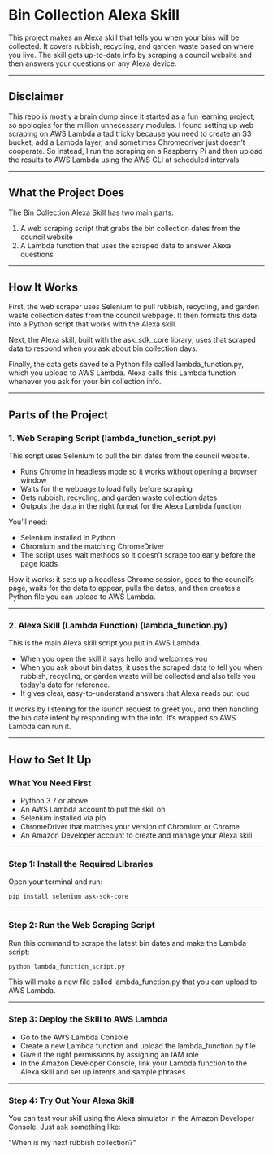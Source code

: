 # Bin Collection Alexa Skill

This project makes an Alexa skill that tells you when your bins will be collected. It covers rubbish, recycling, and garden waste based on where you live. The skill gets up-to-date info by scraping a council website and then answers your questions on any Alexa device.

---

## Disclaimer

This repo is mostly a brain dump since it started as a fun learning project, so apologies for the million unnecessary modules. I found setting up web scraping on AWS Lambda a tad tricky because you need to create an S3 bucket, add a Lambda layer, and sometimes Chromedriver just doesn’t cooperate. So instead, I run the scraping on a Raspberry Pi and then upload the results to AWS Lambda using the AWS CLI at scheduled intervals.

---

## What the Project Does

The Bin Collection Alexa Skill has two main parts:

1. A web scraping script that grabs the bin collection dates from the council website
2. A Lambda function that uses the scraped data to answer Alexa questions

---

## How It Works

First, the web scraper uses Selenium to pull rubbish, recycling, and garden waste collection dates from the council webpage. It then formats this data into a Python script that works with the Alexa skill.

Next, the Alexa skill, built with the ask\_sdk\_core library, uses that scraped data to respond when you ask about bin collection days.

Finally, the data gets saved to a Python file called lambda\_function.py, which you upload to AWS Lambda. Alexa calls this Lambda function whenever you ask for your bin collection info.

---

## Parts of the Project

### 1. Web Scraping Script (lambda\_function\_script.py)

This script uses Selenium to pull the bin dates from the council website.

* Runs Chrome in headless mode so it works without opening a browser window
* Waits for the webpage to load fully before scraping
* Gets rubbish, recycling, and garden waste collection dates
* Outputs the data in the right format for the Alexa Lambda function

You’ll need:

* Selenium installed in Python
* Chromium and the matching ChromeDriver
* The script uses wait methods so it doesn’t scrape too early before the page loads

How it works: it sets up a headless Chrome session, goes to the council’s page, waits for the data to appear, pulls the dates, and then creates a Python file you can upload to AWS Lambda.

---

### 2. Alexa Skill (Lambda Function) (lambda\_function.py)

This is the main Alexa skill script you put in AWS Lambda.

* When you open the skill it says hello and welcomes you
* When you ask about bin dates, it uses the scraped data to tell you when rubbish, recycling, or garden waste will be collected and also tells you today's date for reference.
* It gives clear, easy-to-understand answers that Alexa reads out loud

It works by listening for the launch request to greet you, and then handling the bin date intent by responding with the info. It’s wrapped so AWS Lambda can run it.

---

## How to Set It Up

### What You Need First

* Python 3.7 or above
* An AWS Lambda account to put the skill on
* Selenium installed via pip
* ChromeDriver that matches your version of Chromium or Chrome
* An Amazon Developer account to create and manage your Alexa skill

---

### Step 1: Install the Required Libraries

Open your terminal and run:

```bash
pip install selenium ask-sdk-core
```

---

### Step 2: Run the Web Scraping Script

Run this command to scrape the latest bin dates and make the Lambda script:

```bash
python lambda_function_script.py
```

This will make a new file called lambda\_function.py that you can upload to AWS Lambda.

---

### Step 3: Deploy the Skill to AWS Lambda

* Go to the AWS Lambda Console
* Create a new Lambda function and upload the lambda\_function.py file
* Give it the right permissions by assigning an IAM role
* In the Amazon Developer Console, link your Lambda function to the Alexa skill and set up intents and sample phrases

---

### Step 4: Try Out Your Alexa Skill

You can test your skill using the Alexa simulator in the Amazon Developer Console. Just ask something like:

"When is my next rubbish collection?"
